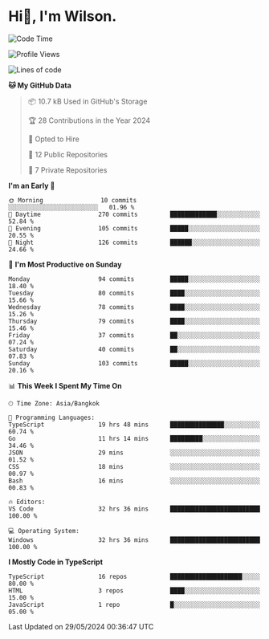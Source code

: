 # Hi👋, I'm Wilson.
<!--START_SECTION:waka-->
![Code Time](http://img.shields.io/badge/Code%20Time-1%2C441%20hrs%2038%20mins-blue)

![Profile Views](http://img.shields.io/badge/Profile%20Views-13-blue)

![Lines of code](https://img.shields.io/badge/From%20Hello%20World%20I%27ve%20Written-240.2%20thousand%20lines%20of%20code-blue)

**🐱 My GitHub Data** 

> 📦 10.7 kB Used in GitHub's Storage 
 > 
> 🏆 28 Contributions in the Year 2024
 > 
> 💼 Opted to Hire
 > 
> 📜 12 Public Repositories 
 > 
> 🔑 7 Private Repositories 
 > 
**I'm an Early 🐤** 

```text
🌞 Morning                10 commits          ░░░░░░░░░░░░░░░░░░░░░░░░░   01.96 % 
🌆 Daytime                270 commits         █████████████░░░░░░░░░░░░   52.84 % 
🌃 Evening                105 commits         █████░░░░░░░░░░░░░░░░░░░░   20.55 % 
🌙 Night                  126 commits         ██████░░░░░░░░░░░░░░░░░░░   24.66 % 
```
📅 **I'm Most Productive on Sunday** 

```text
Monday                   94 commits          █████░░░░░░░░░░░░░░░░░░░░   18.40 % 
Tuesday                  80 commits          ████░░░░░░░░░░░░░░░░░░░░░   15.66 % 
Wednesday                78 commits          ████░░░░░░░░░░░░░░░░░░░░░   15.26 % 
Thursday                 79 commits          ████░░░░░░░░░░░░░░░░░░░░░   15.46 % 
Friday                   37 commits          ██░░░░░░░░░░░░░░░░░░░░░░░   07.24 % 
Saturday                 40 commits          ██░░░░░░░░░░░░░░░░░░░░░░░   07.83 % 
Sunday                   103 commits         █████░░░░░░░░░░░░░░░░░░░░   20.16 % 
```


📊 **This Week I Spent My Time On** 

```text
🕑︎ Time Zone: Asia/Bangkok

💬 Programming Languages: 
TypeScript               19 hrs 48 mins      ███████████████░░░░░░░░░░   60.74 % 
Go                       11 hrs 14 mins      █████████░░░░░░░░░░░░░░░░   34.46 % 
JSON                     29 mins             ░░░░░░░░░░░░░░░░░░░░░░░░░   01.52 % 
CSS                      18 mins             ░░░░░░░░░░░░░░░░░░░░░░░░░   00.97 % 
Bash                     16 mins             ░░░░░░░░░░░░░░░░░░░░░░░░░   00.83 % 

🔥 Editors: 
VS Code                  32 hrs 36 mins      █████████████████████████   100.00 % 

💻 Operating System: 
Windows                  32 hrs 36 mins      █████████████████████████   100.00 % 
```

**I Mostly Code in TypeScript** 

```text
TypeScript               16 repos            ████████████████████░░░░░   80.00 % 
HTML                     3 repos             ████░░░░░░░░░░░░░░░░░░░░░   15.00 % 
JavaScript               1 repo              █░░░░░░░░░░░░░░░░░░░░░░░░   05.00 % 
```




 Last Updated on 29/05/2024 00:36:47 UTC
<!--END_SECTION:waka-->
